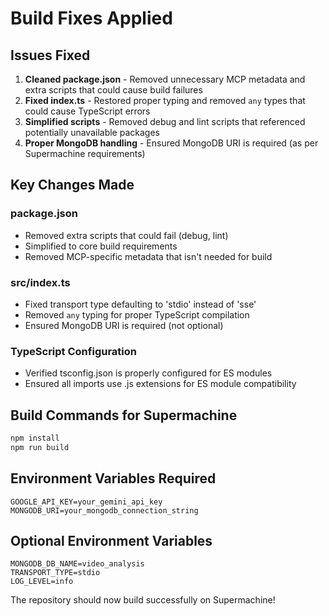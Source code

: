 # Build Fixes Applied

## Issues Fixed

1. **Cleaned package.json** - Removed unnecessary MCP metadata and extra scripts that could cause build failures
2. **Fixed index.ts** - Restored proper typing and removed `any` types that could cause TypeScript errors
3. **Simplified scripts** - Removed debug and lint scripts that referenced potentially unavailable packages
4. **Proper MongoDB handling** - Ensured MongoDB URI is required (as per Supermachine requirements)

## Key Changes Made

### package.json
- Removed extra scripts that could fail (debug, lint)
- Simplified to core build requirements
- Removed MCP-specific metadata that isn't needed for build

### src/index.ts  
- Fixed transport type defaulting to 'stdio' instead of 'sse'
- Removed `any` typing for proper TypeScript compilation
- Ensured MongoDB URI is required (not optional)

### TypeScript Configuration
- Verified tsconfig.json is properly configured for ES modules
- Ensured all imports use .js extensions for ES module compatibility

## Build Commands for Supermachine

```bash
npm install
npm run build
```

## Environment Variables Required

```
GOOGLE_API_KEY=your_gemini_api_key
MONGODB_URI=your_mongodb_connection_string
```

## Optional Environment Variables

```
MONGODB_DB_NAME=video_analysis
TRANSPORT_TYPE=stdio
LOG_LEVEL=info
```

The repository should now build successfully on Supermachine!